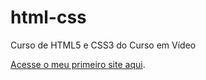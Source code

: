 # html-css
 Curso de HTML5 e CSS3 do Curso em Vídeo

 <a href="https://sabrinafbueno.github.io/projeto-android/" target="_blank">Acesse o meu primeiro site aqui</a>.
